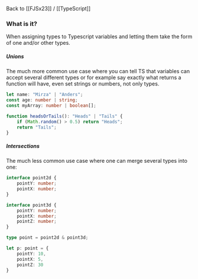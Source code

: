 Back to [[FJSx23]] / [[TypeScript]]
### What is it?
When assigning types to Typescript variables and letting them take the form of one and/or other types.

##### Unions
The much more common use case where you can tell TS that variables can accept several different types or for example say exactly what returns a function will have, even set strings or numbers, not only types.
```typescript
let name: "Mirza" | "Anders";
const age: number | string;
const myArray: number | boolean[];

function headsOrTails(): "Heads" | "Tails" {
	if (Math.random() > 0.5) return "Heads";
	return "Tails";
}
```

##### Intersections
The much less common use case where one can merge several types into one:
```typescript
interface point2d {
	pointY: number;
	pointX: number;
}

interface point3d {
	pointY: number;
	pointX: number;
	pointZ: number;
}

type point = point2d & point3d;

let p: point = {
	pointY: 10,
	pointX: 5,
	pointZ: 30
}
```